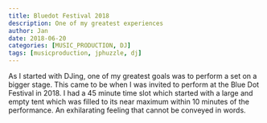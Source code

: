 ```yaml
---
title: Bluedot Festival 2018
description: One of my greatest experiences
author: Jan
date: 2018-06-20
categories: [MUSIC_PRODUCTION, DJ]
tags: [musicproduction, jphuzzle, dj]
---
```

As I started with DJing, one of my greatest goals was to perform a set on a bigger stage. This came to be when I was invited to perform at the Blue Dot Festival in 2018.
I had a 45 minute time slot which started with a large and empty tent which was filled to its near maximum within 10 minutes of the performance.
An exhilarating feeling that cannot be conveyed in words.
